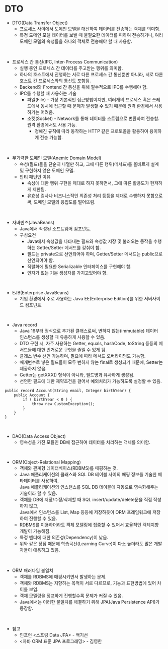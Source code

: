 # DTO

* DTO(Data Transfer Object)
  * 프로세스 사이에서 도메인 모델을 대신하여 데이터를 전송하는 객체를 의미함.
  * 특정 도메인 모델 데이터를 보낼 때 불필요한 데이터를 피하여 전송하거나, 여러 도메인 모델의 속성들을 하나의 객체로 전송해야 할 때 사용함.

<br>

* 프로세스 간 통신(IPC, Inter-Process Communication)
  * 실행 중인 프로세스 간 데이터를 주고받는 행위를 의미함.
  * 하나의 호스트에서 진행하는 서로 다른 프로세스 간 통신뿐만 아니라, 서로 다른 호스트 간 프로세스와의 통신도 포함됨.
  * Backend와 Frontend 간 통신을 위해 필수적으로 IPC를 수행해야 함.
  * IPC를 수행할 때 사용하는 기술
    * 파일(File) - 가장 기본적인 접근방법이지만, 여러개의 프로세스 혹은 쓰레드에서 동시에 접근할 때 문제가 발생할 수 있기 때문에 원격 환경에서 사용하기는 어려움.
    * 소켓(Socket) - Network를 통해 데이터를 스트림으로 변환하여 전송함. 원격 환경에서도 사용 가능.
      * 정해진 규칙에 따라 동작하는 HTTP 같은 프로토콜을 활용하여 용이하게 전송 가능함.

<br>

* 무기력한 도메인 모델(Anemic Domain Model)
  * 속성(필드)들을 단순히 나열만 하고, 그에 따른 행위(메서드)를 올바르게 설계 및 구현하지 않은 도메인 모델.
  * 안티 패턴인 이유
    * 속성에 대한 행위 구현을 제대로 하지 못하면서, 그에 따른 활용도가 현저하게 제한됨.
    * 유효성 검사나 비즈니스적인 의존성 처리 등등을 제대로 수행하지 못함으로써, 도메인 모델의 응집도를 떨어뜨림.

<br>

* 자바빈즈(JavaBeans)
  * Java에서 작성된 소프트웨어 컴포넌트.
  * 구성요건
    * Java에서 속성값을 나타내는 필드와 속성값 저장 및 불러오는 동작을 수행하는 Getter/Setter 메서드를 갖춰야 함.
    * 필드는 private으로 선언되어야 하며, Getter/Setter 메서드는 public으로 선언되어야 함.
    * 직렬화에 필요한 Serializable 인터페이스를 구현해야 함.
    * 인자가 없는 기본 생성자를 가지고있어야 함.

<br>

* EJB(Enterprise JavaBeans)
  * 기업 환경에서 주로 사용하는 Java EE(Enterprise Edition)를 위한 서버사이드 컴포넌트.

<br>

* Java record
  * Java 16부터 정식으로 추가된 클래스로써, 변하지 않는(immutable) 데이터 인스턴스를 생성할 때 유용하게 사용할 수 있음.
  * DTO 구현 시, 자주 사용하는 Getter, equals, hashCode, toString 등등의 메서드들에 대한 번거로운 구현을 줄일 수 있게 됨.
  * 클래스 변수 선언 가능하며, 필요에 따라 메서드 오버라이딩도 가능함.
  * 매개변수로 넣은 필드들이 모두 변하지 않는 final로 생성되기 때문에, Setter는 제공하지 않음.
  * Getter는 getXXX() 형식이 아니라, 필드명과 유사하게 생성됨.
  * 선언한 필드에 대한 제약조건을 걸어서 예외처리가 가능하도록 설정할 수 있음.

```
public record Account(String email, Integer birthYear) {
    public Account {
        if ( birthYear < 0 ) {
            throw new CustomException();
        }
    }
}
```

<br>

* DAO(Data Access Object)
  * 영속성을 가진 모듈인 DB에 접근하여 데이터를 처리하는 객체를 의미함.

<br>

* ORM(Object-Relational Mapping)
  * 객체와 관계형 데이터베이스(RDBMS)를 매핑하는 것.
  * Java 애플리케이션의 클래스와 SQL DB 테이블 사이의 매핑 정보를 기술한 메타데이터를 사용하여,  
    Java 애플리케이션의 인스턴스를 SQL DB 테이블에 자동으로 영속화해주는 기술이라 할 수 있음.  
  * 객체를 DB에 저장/수정/삭제할 때 SQL insert/update/delete문을 직접 작성하지 않고,  
    Java에서 인스턴스를 List, Map 등등에 저장하듯이 ORM 프레임워크에 저장하여 진행할 수 있음.
  * RDBMS를 이용하더라도 객체 모델링에 집중할 수 있어서 효율적인 객체지향 개발이 가능해짐.
  * 특정 벤더에 대한 의존성(Dependency)이 낮음.
  * 위와 같은 장점 때문에 학습곡선(Learning Curve)이 다소 높더라도 많은 개발자들이 애용하고 있음.

<br>

* ORM 패러다임 불일치
  * 객체를 RDBMS에 매핑시키면서 발생하는 문제.
  * 객체와 RDBMS는 지향하는 목적이 서로 다르므로, 기능과 표현방법에 있어 차이를 보임.
  * 객체 모델링을 정교하게 진행할수록 문제가 커질 수 있음.
  * Java에서는 이러한 불일치를 해결하기 위해 JPA(Java Persistence API)가 등장함.

<br>

* 참고
  * 인프런 <스프링 Data JPA> - 백기선
  * <자바 ORM 표준 JPA 프로그래밍> - 김영한
